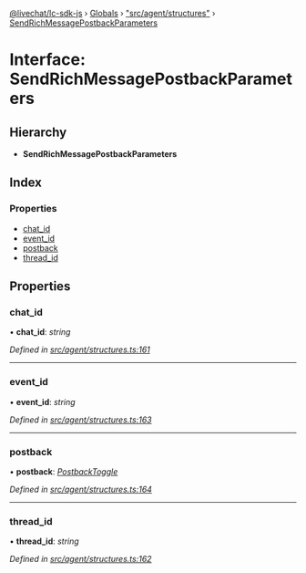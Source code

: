 [@livechat/lc-sdk-js](../README.md) › [Globals](../globals.md) › ["src/agent/structures"](../modules/_src_agent_structures_.md) › [SendRichMessagePostbackParameters](_src_agent_structures_.sendrichmessagepostbackparameters.md)

# Interface: SendRichMessagePostbackParameters

## Hierarchy

* **SendRichMessagePostbackParameters**

## Index

### Properties

* [chat_id](_src_agent_structures_.sendrichmessagepostbackparameters.md#chat_id)
* [event_id](_src_agent_structures_.sendrichmessagepostbackparameters.md#event_id)
* [postback](_src_agent_structures_.sendrichmessagepostbackparameters.md#postback)
* [thread_id](_src_agent_structures_.sendrichmessagepostbackparameters.md#thread_id)

## Properties

###  chat_id

• **chat_id**: *string*

*Defined in [src/agent/structures.ts:161](https://github.com/livechat/lc-sdk-js/blob/04572ce/src/agent/structures.ts#L161)*

___

###  event_id

• **event_id**: *string*

*Defined in [src/agent/structures.ts:163](https://github.com/livechat/lc-sdk-js/blob/04572ce/src/agent/structures.ts#L163)*

___

###  postback

• **postback**: *[PostbackToggle](_src_agent_structures_.postbacktoggle.md)*

*Defined in [src/agent/structures.ts:164](https://github.com/livechat/lc-sdk-js/blob/04572ce/src/agent/structures.ts#L164)*

___

###  thread_id

• **thread_id**: *string*

*Defined in [src/agent/structures.ts:162](https://github.com/livechat/lc-sdk-js/blob/04572ce/src/agent/structures.ts#L162)*
